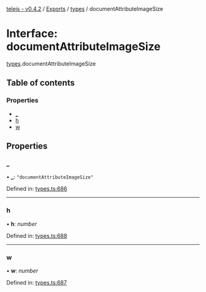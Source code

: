 [telejs - v0.4.2](../README.md) / [Exports](../modules.md) / [types](../modules/types.md) / documentAttributeImageSize

# Interface: documentAttributeImageSize

[types](../modules/types.md).documentAttributeImageSize

## Table of contents

### Properties

- [\_](types.documentattributeimagesize.md#_)
- [h](types.documentattributeimagesize.md#h)
- [w](types.documentattributeimagesize.md#w)

## Properties

### \_

• **\_**: ``"documentAttributeImageSize"``

Defined in: [types.ts:686](https://github.com/telejs/telejs/blob/64a8dcf/src/types.ts#L686)

___

### h

• **h**: *number*

Defined in: [types.ts:688](https://github.com/telejs/telejs/blob/64a8dcf/src/types.ts#L688)

___

### w

• **w**: *number*

Defined in: [types.ts:687](https://github.com/telejs/telejs/blob/64a8dcf/src/types.ts#L687)
